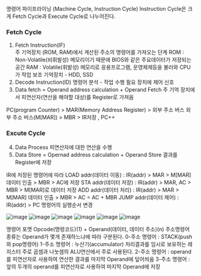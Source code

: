 명령어 파이프라이닝 (Machine Cycle, Instruction Cycle)
Instruction Cycle은 크게 Fetch Cycle과 Execute Cycle로 나누어진다.
### Fetch Cycle
1. Fetch Instruction(IF)  
    주 기억장치 (ROM, RAM)에서 계산된 주소의 명령어를 가져오는 단계
    ROM : Non-Volatile(비휘발성) 메모리이기 때문에 BIOS와 같은 주요데이터가 저장되는 공간
    RAM : Volatile(휘발성) 메모리로 응용프로그램, 운영체제등을 불러와 CPU가 작업
    보조 기억장치 - HDD, SSD
2. Decode Instruction(ID)
    명령어 분석 - 작업 수행 필요 장치에 제어 신호
3. Data fetch = Operand address calculation + Operand Fetch
    주 기억 장치에서 피연산자(연산을 해야할 대상)를 Register로 가져옴

PC(program Counter) > MAR(Memory Address Register) > 외부 주소 버스
외부 주소 버스(M[MAR]) > MBR > IR저장 , PC++

### Excute Cycle
4. Data Process
    피연산자에 대한 연산을 수행
5. Data Store = Opernad address calculation + Operand Store
    결과를 Register에 저장

IR에 저장된 명령어에 따라
LOAD addr(데이터 이동) : IR(addr) > MAR > M[MAR]데이터 인출 > MBR > AC에 저장
STA addr(데이터 저장) : IR(addr) > MAR, AC > MBR > M[MAR]로 데이터 저장
ADD addr(데이터 처리) : IR(addr) > MAR > M[MAR] 데이터 인출 > MBR > AC = AC + MBR
JUMP addr(데이터 제어) : IR(addr) > PC 명령어의 실행순서 변경

![image](https://user-images.githubusercontent.com/46298830/177151528-ec93a51e-436b-4f94-9476-bc6f002fa14f.png)
![image](https://user-images.githubusercontent.com/46298830/177151342-c3ef3c50-65d4-4255-bb13-9d14e98119b2.png)
![image](https://user-images.githubusercontent.com/46298830/177151396-c516d03b-d6ae-47c9-8811-15a9e6f73b31.png)
![image](https://user-images.githubusercontent.com/46298830/177151433-982ffd3e-3341-4b61-bde0-43b5975ae684.png)
![image](https://user-images.githubusercontent.com/46298830/177151456-53038214-d380-4345-9edb-da48d470591a.png)
![image](https://user-images.githubusercontent.com/46298830/177151488-982c173c-a5e4-4338-8064-2d231de776b3.png)

명령어 포맷
Opcode(명령코드)(1) + Operand(데이터, 데이터 주소)(n)
주소명령어 종류는 Operand가 몇개 존재하느냐에 따라 구분된다.
0-주소 명령어 : STACK(push와 pop명령어)
1-주소 명령어 : 누산기(accumulator) 처리결과를 임시로 보유하는 레지스터 주로 곱셈과 나눗셈의 ALU연산에서 주로 사용된다.
2-주소 명령어 : operand를 피연산자로 사용하여 연산한 결과를 마지막 Operand에 덮어씌움
3-주소 명령어 : 앞의 두개의 operand를 피연산자로 사용하여 마지막 Operand에 저장

